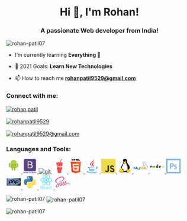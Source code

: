 <h1 align="center">Hi 👋, I'm Rohan!</h1>
<h3 align="center">A passionate Web developer from India!</h3>

<p align="left"> <img src="https://komarev.com/ghpvc/?username=rohan-patil07&label=Profile%20views&color=0e75b6&style=flat" alt="rohan-patil07" /> </p>

- I’m currently learning **Everything 🤣**

- 🥅 2021 Goals: **Learn New Technologies**

- 📫 How to reach me **rohanpatil9529@gmail.com**

<h3 align="left">Connect with me:</h3>
<p align="left">
<a href="https://www.linkedin.com/in/rohan-patil-2b36701b1/" target="blank"><img align="center" src="https://cdn.jsdelivr.net/npm/simple-icons@v3/icons/linkedin.svg" alt="rohan patil" height="30" width="40" /></a>
  
<a href="https://www.hackerrank.com/rohanpatil9529" target="blank"><img align="center" src="https://cdn.jsdelivr.net/npm/simple-icons@3.13.0/icons/hackerrank.svg" alt="rohanpatil9529" height="30" width="40" /></a>
  
 <a href="https://mail.google.com/mail/u/1/?tab=wm&ogbl#inbox" target="blank"><img align="center" src="https://cdn.jsdelivr.net/npm/simple-icons@3.13.0/icons/gmail.svg" alt="rohanpatil9529@gmail.com" height="30" width="40" /></a>
</p>

<h3 align="left">Languages and Tools:</h3>
<p align="left"> <a href="https://developer.android.com" target="_blank"> <img src="https://raw.githubusercontent.com/devicons/devicon/master/icons/android/android-original-wordmark.svg" alt="android" width="40" height="40"/> </a> <a href="https://getbootstrap.com" target="_blank"> <img src="https://raw.githubusercontent.com/devicons/devicon/master/icons/bootstrap/bootstrap-plain-wordmark.svg" alt="bootstrap" width="40" height="40"/> </a> <a href="https://git-scm.com/" target="_blank"> <img src="https://www.vectorlogo.zone/logos/git-scm/git-scm-icon.svg" alt="git" width="40" height="40"/> </a> <a href="https://gulpjs.com" target="_blank"> <img src="https://raw.githubusercontent.com/devicons/devicon/master/icons/gulp/gulp-plain.svg" alt="gulp" width="40" height="40"/> </a> <a href="https://www.w3.org/html/" target="_blank"> <img src="https://raw.githubusercontent.com/devicons/devicon/master/icons/html5/html5-original-wordmark.svg" alt="html5" width="40" height="40"/> </a> <a href="https://www.java.com" target="_blank"> <img src="https://raw.githubusercontent.com/devicons/devicon/master/icons/java/java-original.svg" alt="java" width="40" height="40"/> </a> <a href="https://developer.mozilla.org/en-US/docs/Web/JavaScript" target="_blank"> <img src="https://raw.githubusercontent.com/devicons/devicon/master/icons/javascript/javascript-original.svg" alt="javascript" width="40" height="40"/> </a> <a href="https://www.linux.org/" target="_blank"> <img src="https://raw.githubusercontent.com/devicons/devicon/master/icons/linux/linux-original.svg" alt="linux" width="40" height="40"/> </a> <a href="https://www.mysql.com/" target="_blank"> <img src="https://raw.githubusercontent.com/devicons/devicon/master/icons/mysql/mysql-original-wordmark.svg" alt="mysql" width="40" height="40"/> </a> <a href="https://nodejs.org" target="_blank"> <img src="https://raw.githubusercontent.com/devicons/devicon/master/icons/nodejs/nodejs-original-wordmark.svg" alt="nodejs" width="40" height="40"/> </a> <a href="https://www.photoshop.com/en" target="_blank"> <img src="https://raw.githubusercontent.com/devicons/devicon/master/icons/photoshop/photoshop-line.svg" alt="photoshop" width="40" height="40"/> </a> <a href="https://www.php.net" target="_blank"> <img src="https://raw.githubusercontent.com/devicons/devicon/master/icons/php/php-original.svg" alt="php" width="40" height="40"/> </a> <a href="https://www.python.org" target="_blank"> <img src="https://raw.githubusercontent.com/devicons/devicon/master/icons/python/python-original.svg" alt="python" width="40" height="40"/> </a> <a href="https://reactjs.org/" target="_blank"> <img src="https://raw.githubusercontent.com/devicons/devicon/master/icons/react/react-original-wordmark.svg" alt="react" width="40" height="40"/> </a> <a href="https://sass-lang.com" target="_blank"> <img src="https://raw.githubusercontent.com/devicons/devicon/master/icons/sass/sass-original.svg" alt="sass" width="40" height="40"/> </a> </p>

<p><img align="left" src="https://github-readme-stats.vercel.app/api/top-langs?username=rohan-patil07&show_icons=true&locale=en&layout=compact" alt="rohan-patil07" /></p>

<p>&nbsp;<img align="center" src="https://github-readme-stats.vercel.app/api?username=rohan-patil07&show_icons=true&locale=en" alt="rohan-patil07" /></p>

<p><img align="center" src="https://github-readme-streak-stats.herokuapp.com/?user=rohan-patil07&" alt="rohan-patil07" /></p>
